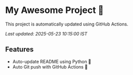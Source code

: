 # My Awesome Project 🚀

This project is automatically updated using GitHub Actions.

_Last updated: 2025-05-23 10:15:00 IST_

## Features
- Auto-update README using Python 🐍
- Auto Git push with GitHub Actions 🤖

